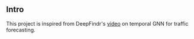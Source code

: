 ## Intro

This project is inspired from DeepFindr's [video](https://youtu.be/Rws9mf1aWUs?si=3f-ySuRm3cdYUcxv) on temporal GNN for traffic forecasting.
